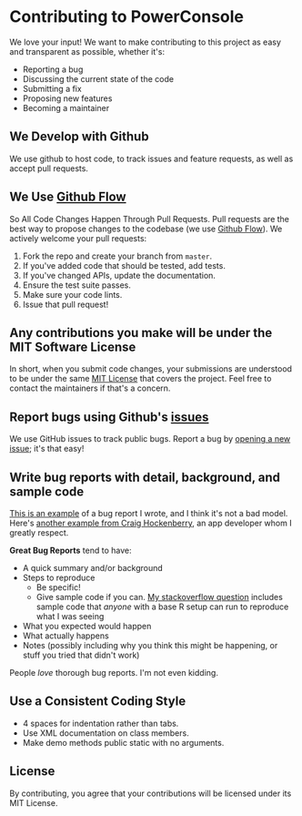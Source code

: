 # Contributing to PowerConsole

We love your input! We want to make contributing to this project as easy and 
transparent as possible, whether it's:

- Reporting a bug
- Discussing the current state of the code
- Submitting a fix
- Proposing new features
- Becoming a maintainer

## We Develop with Github

We use github to host code, to track issues and feature requests, as well as 
accept pull requests.

## We Use [Github Flow](https://guides.github.com/introduction/flow/index.html)

So All Code Changes Happen Through Pull Requests. Pull requests are the best way
to propose changes to the codebase (we use [Github Flow](https://guides.github.com/introduction/flow/index.html)). 
We actively welcome your pull requests:

1. Fork the repo and create your branch from `master`.
2. If you've added code that should be tested, add tests.
3. If you've changed APIs, update the documentation.
4. Ensure the test suite passes.
5. Make sure your code lints.
6. Issue that pull request!

## Any contributions you make will be under the MIT Software License

In short, when you submit code changes, your submissions are understood to be 
under the same [MIT License](http://choosealicense.com/licenses/mit/) that 
covers the project. Feel free to contact the maintainers if that's a concern.

## Report bugs using Github's [issues](https://github.com/briandk/transcriptase-atom/issues)

We use GitHub issues to track public bugs. Report a bug by [opening a new issue]();
it's that easy!

## Write bug reports with detail, background, and sample code

[This is an example](http://stackoverflow.com/q/12488905/180626) of a bug report
I wrote, and I think it's not a bad model. Here's 
[another example from Craig Hockenberry](http://www.openradar.me/11905408), an
app developer whom I greatly respect.

**Great Bug Reports** tend to have:

- A quick summary and/or background
- Steps to reproduce
  - Be specific!
  - Give sample code if you can. [My stackoverflow question](http://stackoverflow.com/q/12488905/180626) 
  includes sample code that *anyone* with a base R setup can run to reproduce
  what I was seeing
- What you expected would happen
- What actually happens
- Notes (possibly including why you think this might be happening, or stuff you
  tried that didn't work)

People *love* thorough bug reports. I'm not even kidding.

## Use a Consistent Coding Style

* 4 spaces for indentation rather than tabs.
* Use XML documentation on class members.
* Make demo methods public static with no arguments.

## License

By contributing, you agree that your contributions will be licensed under its MIT License.
